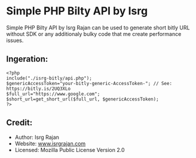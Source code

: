 # Simple PHP Bilty API by Isrg
Simple PHP Bilty API by Isrg Rajan can be used to generate short bitly URL without SDK or any additionaly bulky code that me create performance issues.
## Ingeration:
```
<?php 
include("./isrg-bitly/api.php");
$genericAccessToken="your-bitly-generic-AccessToken-"; // See: https://bitly.is/2UQ3XLo
$full_url="https://www.google.com"; 
$short_url=get_short_url($full_url, $genericAccessToken);
?>
```
## Credit:
- Author: Isrg Rajan
- Website: www.isrgrajan.com
- Licensed: Mozilla Public License Version 2.0
